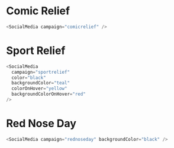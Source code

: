 # Comic Relief

```js
<SocialMedia campaign="comicrelief" />
```

# Sport Relief

```js
<SocialMedia
  campaign="sportrelief"
  color="black"
  backgroundColor="teal"
  colorOnHover="yellow"
  backgroundColorOnHover="red"
/>
```

# Red Nose Day

```js
<SocialMedia campaign="rednoseday" backgroundColor="black" />
```

